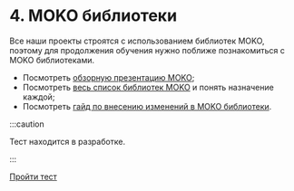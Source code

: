 # 4. MOKO библиотеки

Все наши проекты строятся с использованием библиотек MOKO, поэтому для продолжения обучения нужно поближе познакомиться с MOKO библиотеками.

- Посмотреть [обзорную презентацию MOKO](https://www.youtube.com/watch?v=-JjQJG-xkRE);
- Посмотреть [весь список библиотек MOKO](https://moko.icerock.dev/) и понять назначение каждой;
- Посмотреть [гайд по внесению изменений в MOKO библиотеки](https://codelabs.kmp.icerock.dev/codelabs/moko-contribution-ru/index.html).


:::caution

Тест находится в разработке.

:::

[Пройти тест](#)

